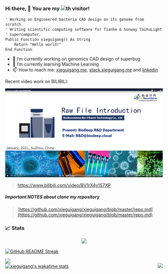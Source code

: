 ### Hi there, 👋 You are my ![](https://profile-counter.glitch.me/xieguigang/count.svg)th visitor!

```vbnet
' Working on Engineered bacteria CAD design on its genome from scratch. 
' Writing scientific computing software for Tianhe & Sunway TaihuLight 
' supercomputer.
Public Function xieguigang() As String
    Return "Hello world!"
End Function
```

<!--
**xieguigang/xieguigang** is a ✨ _special_ ✨ repository because its `README.md` (this file) appears on your GitHub profile.-->

- 🔭 I’m currently working on genomics CAD design of superbug
- 🌱 I’m currently learning Machine Learning
- 📫 How to reach me: [xieguigang.me](http://xieguigang.me/), [stack.xieguigang.me](https://stack.xieguigang.me/) and [linkedin](https://www.linkedin.com/in/xie-guigang-8573b1109/)

Recent video work on BILIBILI: 

[![](.github/profile_videocard.png)](https://www.bilibili.com/video/BV1rX4y157XP)
> https://www.bilibili.com/video/BV1rX4y157XP

##### **Important NOTES about clone my repository**
> [https://github.com/xieguigang/xieguigang/blob/master/repo.md](https://github.com/xieguigang/xieguigang/blob/master/repo.md)

### 📈 Stats
<div align="center">
   <img src="https://github-profile-trophy.vercel.app/?username=xieguigang&theme=flat&no-frame=true&margin-w=30" />
</div>

<p>
  <a href="https://github.com/DenverCoder1/github-readme-streak-stats">
      <img title="GitHub README Streak" src="http://github-readme-streak-stats.herokuapp.com?user=xieguigang&background=A0D8EF&border=ABCED8&stroke=FFF1CF&ring=D6E9CA&fire=F5B1AA&currStreakNum=595857&sideNums=7D7D7D&currStreakLabel=CE5242&sideLabels=E9546B&dates=5A79BA" alt="GitHub README Streak" />
  </a>
</p>

<center>
<img width="450px" align="left" src="https://github-readme-stats.vercel.app/api?username=xieguigang&show_icons=true&hide_border=true&count_private=true&layout=compact" />
<p style='float:right;'>
    <img width="250px" src="https://github-readme-stats.vercel.app/api/top-langs/?username=xieguigang&show_icons=true&title_color=ffffff&icon_color=2A75CF&text_color=daf7dc&bg_color=191919">
</p>    
</center>

<!--
<figure>
    <a href="https://wakatime.com/@xieguigang">
        <img width="400px;" src="https://wakatime.com/share/@xieguigang/5e0d3440-e829-4446-8425-43c457be44ce.svg" /></a>
    </figure>
-->

[![xieguigang's wakatime stats](https://github-readme-stats.vercel.app/api/wakatime?username=xieguigang&layout=compact)](https://github.com/anuraghazra/github-readme-stats)
